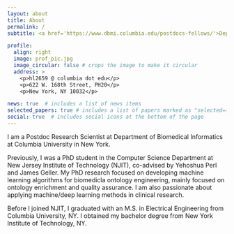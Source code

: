 ```yaml
---
layout: about
title: About
permalink: /
subtitle: <a href='https://www.dbmi.columbia.edu/postdocs-fellows/'>Department of Biomedical Informatics</a>. Columbia University.

profile:
  align: right
  image: prof_pic.jpg
  image_circular: false # crops the image to make it circular
  address: >
    <p>hl2659 @ columbia dot edu</p>
    <p>622 W. 168th Street, PH20</p>
    <p>New York, NY 10032</p>

news: true  # includes a list of news items
selected_papers: true # includes a list of papers marked as "selected={true}"
social: true  # includes social icons at the bottom of the page
---
```


I am a Postdoc Research Scientist at Department of Biomedical Informatics at Columbia University in New York.

Previously, I was a PhD student in the Computer Science Department at New Jersey Institute of Technology (NJIT), co-advised by Yehoshua Perl and James Geller. My PhD research focused on developing machine learning algorithms for biomedicla ontology engineering, mainly focused on ontology enrichment and quality assurance. 
I am also passionate about applying machine/deep learning methods in clinical research.

Before I joined NJIT, I graduated with an M.S. in Electrical Engineering from Columbia University, NY. I obtained my bachelor degree from New York Institute of Technology, NY.